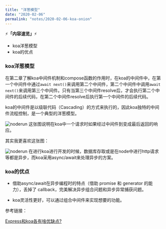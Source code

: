 ```yaml
---
title: "洋葱模型"
date: "2020-02-06"
permalink: "notes/2020-02-06-koa-onion"
---
```


⚡<strong>「内容速览」</strong>⚡

- koa洋葱模型
- koa的优点

### koa洋葱模型

在第二章了解koa中间件机制和compose函数的作用时，在koa的中间件中，在第一个中间件中通过`await next()`来调用第二个中间件，第二个中间件中调用`await next()`来调用第三个中间件。只有当第三个中间件resolve后，才会执行第二个中间件的后续代码，在第二个中间件resolve后执行第一个中间件的后续代码。

koa的中间件是以级联代码（Cascading）的方式来执行的，因此koa独特的中间件流程控制，是一个典型的洋葱模型。


![noderun](~@images/koa/onion.png)
这张图说明在koa中一个请求时如果经过中间件到变成最后返回的响应。

其实我更喜欢这张图：

![noderun](~@images/koa/onion2.png)
在进行koa进行开发的时候，数据库存取或是在node中进行http请求等都是异步，而koa采用async/await来处理异步的方案。

### koa的优点

- 借助async/await在异步编程时的特点（借助 promise 和 generator 的能力），丢掉了 callback，完美解决异步组合问题和异步异常捕获问题。

- koa灵活性更好，可以通过组合中间件来实现想要的功能。

参考链接：

[Express和koa各有啥优缺点?](https://www.zhihu.com/question/38879363)